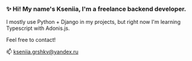 ### ✨ Hi! My name's Kseniia, I'm a freelance backend developer.

I mostly use Python + Django in my projects, but right now I'm learning
Typescript with Adonis.js. 

Feel free to contact!

📫 kseniia.grshkv@yandex.ru
